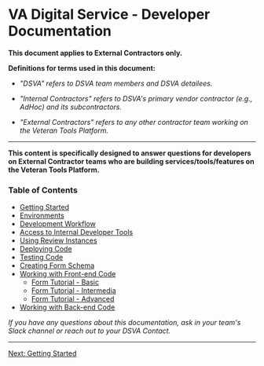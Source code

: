 # VA Digital Service - Developer Documentation

**This document applies to External Contractors only.**

**Definitions for terms used in this document:**

* *"DSVA" refers to DSVA team members and DSVA detailees.*

* *"Internal Contractors" refers to DSVA's primary vendor contractor (e.g., AdHoc) and its subcontractors.*

* *"External Contractors" refers to any other contractor team working on the Veteran Tools Platform.*

<hr>

**This content is specifically designed to answer questions for developers on External Contractor teams who are building services/tools/features on the Veteran Tools Platform.** 

### Table of Contents

* [Getting Started](getting-started.md)
* [Environments](environments.md)
* [Development Workflow](developer-workflow.md)
* [Access to Internal Developer Tools](internal-tools.md)
* [Using Review Instances](review-instances.md)
* [Deploying Code](deployment.md)
* [Testing Code](testing.md)
* [Creating Form Schema](creating-form-schema.md)
* [Working with Front-end Code](vets-website/README.md)
  * [Form Tutorial - Basic](vets-website/forms/form-tutorial-basic.md)
  * [Form Tutorial - Intermedia](vets-website/forms/form-tutorial-intermediate.md)
  * [Form Tutorial - Advanced](vets-website/forms/form-tutorial-advanced.md)
* [Working with Back-end Code](vets-api/README.md)


*If you have any questions about this documentation, ask in your team's Slack channel or reach out to your DSVA Contact.*

<hr>

[Next: Getting Started](getting-started.md)


